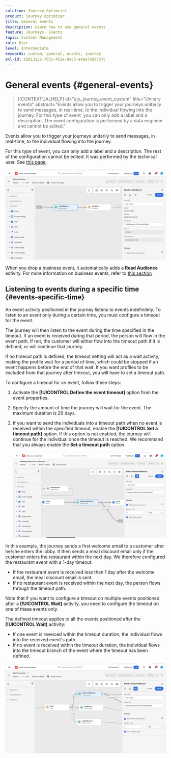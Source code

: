 ```yaml
---
solution: Journey Optimizer
product: journey optimizer
title: General events
description: Learn how to use general events
feature: Journeys, Events
topic: Content Management
role: User
level: Intermediate
keywords: custom, general, events, journey
exl-id: b1813122-7031-452e-9ac5-a4ea7c6dc57c
---
```

# General events {#general-events}

>[!CONTEXTUALHELP]
>id="ajo_journey_event_custom"
>title="Unitary events"
>abstract="Events allow you to trigger your journeys unitarily to send messages, in real-time, to the individual flowing into the journey. For this type of event, you can only add a label and a description. The event configuration is performed by a data engineer and cannot be edited."

Events allow you to trigger your journeys unitarily to send messages, in real-time, to the individual flowing into the journey.

For this type of event, you can only add a label and a description. The rest of the configuration cannot be edited. It was performed by the technical user. See [this page](../event/about-events.md).

![](assets/general-events.png)

When you drop a business event, it automatically adds a **Read Audience** activity. For more information on business events, refer to [this section](../event/about-events.md) 

## Listening to events during a specific time {#events-specific-time}

An event activity positioned in the journey listens to events indefinitely. To listen to an event only during a certain time, you must configure a timeout for the event.

The journey will then listen to the event during the time specified in the timeout. If an event is received during that period, the person will flow in the event path. If not, the customer will either flow into the timeout path if it is defined, or will continue that journey.

If no timeout path is defined, the timeout setting will act as a wait activity, making the profile wait for a period of time, which could be stopped if an event happens before the end of that wait. If you want profiles to be excluded from that journey after timeout, you will have to set a timeout path.

To configure a timeout for an event, follow these steps:

1. Activate the **[!UICONTROL Define the event timeout]** option from the event properties.

1. Specify the amount of time the journey will wait for the event. The maximum duration is 29 days.

1. If you want to send the individuals into a timeout path when no event is received within the specified timeout, enable the **[!UICONTROL Set a timeout path]** option. If this option is not enabled, the journey will continue for the individual once the timeout is reached. We recommand that you always enable the **Set a timeout path** option.

    ![](assets/event-timeout.png)

In this example, the journey sends a first welcome email to a customer after he/she enters the lobby. It then sends a meal discount email only if the customer enters the restaurant within the next day. We therefore configured the restaurant event with a 1-day timeout:

* If the restaurant event is received less than 1 day after the welcome email, the meal discount email is sent.
* If no restaurant event is received within the next day, the person flows through the timeout path.

Note that if you want to configure a timeout on multiple events positioned after a **[!UICONTROL Wait]** activity, you need to configure the timeout on one of these events only.

The defined timeout applies to all the events positioned after the **[!UICONTROL Wait]** activity:

* If one event is reveiced within the timeout duration, the individual flows into the received event's path.
* If no event is received within the timeout duration, the individual flows into the timeout branch of the event where the timeout has been defined.

![](assets/event-timeout-group.png)
